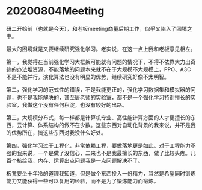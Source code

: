 # 20200804Meeting

研二开始前（也就是今天），和老板meeting商量后期工作，似乎又陷入了困境之中。

最大的困境就是又要继续研究强化学习。老实说，在这一点上我和老板意见相左。

第一，我觉得在当前强化学习大框架可能就有问题的情况下，不得不依靠大力出奇迹的办法堆资源，不能落地的问题本来就不在于大规模不大规模上，PPO、A3C 不是不能并行，演化算法也没有明显的优势，继续研究好像不太明智。

第二，强化学习的范式性的错误，不是我能更正的，强化学习数据集和模拟器的问题，也不是我能解决的，甚至唐老师的实验室，都不是一个强化学习特别擅长的实验室，我做这个没有任何积淀，也没有较好的出路。

第三，大规模分布式，每一样都是计算机专业、高性能计算方面的人才更擅长的东西，云计算、体系结构的做不在少数。这些东西对自动化背景的我来说，并不是我的优势所在，搞这些东西对我没什么好处。

第四，强化学习过于工程化，非常依赖工程，要做落地更是如此。对于工程能力不强的我来说，一个是做了没信心，二来也不是我最擅长的东西，做了比较头疼。几百个核给我，内存、运算出点问题我是一点问题解决不了。

板凳要坐十年冷的道理我知道，但是做个东西投入一份精力，当然是希望同时锻炼能力又能获得一些可以复用的经验，而不是为了锻炼能力而锻炼。